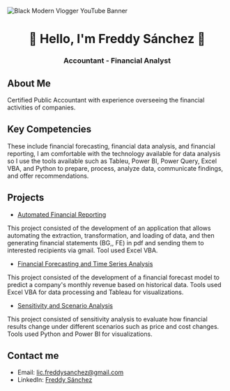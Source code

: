 ![Black Modern Vlogger YouTube Banner](https://github.com/user-attachments/assets/00a52c1e-923b-47d3-9f2f-2a20dfa578a6)

<div align="center">
<h1 align="center">👋 Hello, I'm Freddy Sánchez 👋</h1>
<h3 align="center">Accountant - Financial Analyst</h3>
</div>

## About Me
<p>Certified Public Accountant with experience overseeing the financial activities of companies.</p>

## Key Competencies
<p>These include financial forecasting, financial data analysis, and financial reporting,
I am comfortable with the technology available for data analysis so I use the tools available such as
Tableu, Power BI, Power Query, Excel VBA, and Python to prepare, process, analyze data, communicate findings, and
offer recommendations.</p>

## Projects
- [Automated Financial Reporting](#)
<p>This project consisted of the development of an application that allows automating the extraction, transformation, and loading of data, and then generating financial statements (BG,, FE) in pdf and sending them to interested recipients via gmail. Tool used Excel VBA.</p>

- [Financial Forecasting and Time Series Analysis](#)
<p>This project consisted of the development of a financial forecast model to predict a company's monthly revenue based on historical data. Tools used Excel VBA for data processing and Tableau for visualizations.</p>

- [Sensitivity and Scenario Analysis](#)
<p>This project consisted of sensitivity analysis to evaluate how financial results change under different scenarios such as price and cost changes. Tools used Python and Power BI for visualizations.</p>

## Contact me
- Email: lic.freddysanchez@gmail.com
- LinkedIn: [Freddy Sánchez](https://www.linkedin.com/in/freddysanchezaguero)
